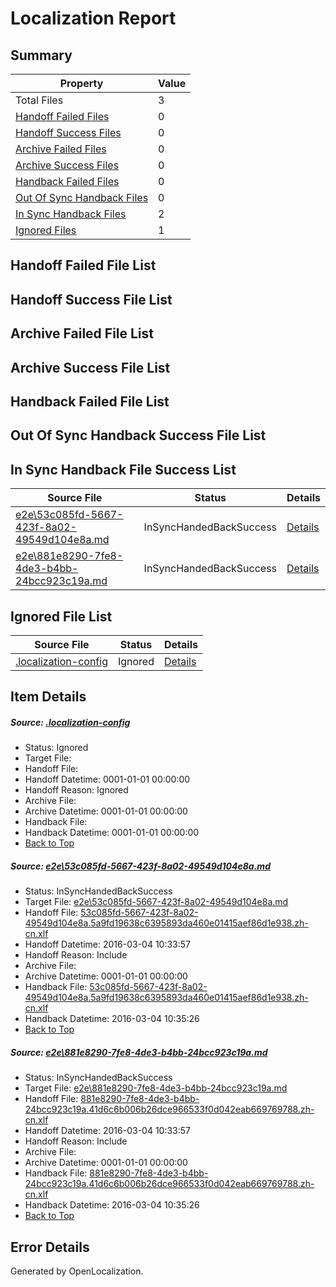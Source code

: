 # <a name='report-top'></a> Localization Report

## Summary
 Property | Value 
 -------- | ----- 
 Total Files | 3
[ Handoff Failed Files ](#handoff-failed-list)| 0
[ Handoff Success Files ](#handoff-success-list)| 0
[ Archive Failed Files ](#archive-failed-list)| 0
[ Archive Success Files ](#archive-success-list)| 0
[ Handback Failed Files ](#handback-failed-list)| 0
[ Out Of Sync Handback Files ](#outofsync-handback-success-list)| 0
[ In Sync Handback Files ](#insync-handback-success-list)| 2
[ Ignored Files ](#ignored-list)| 1

## <a name='handoff-failed-list'></a> Handoff Failed File List

## <a name='handoff-success-list'></a> Handoff Success File List

## <a name='archive-failed-list'></a> Archive Failed File List

## <a name='archive-success-list'></a> Archive Success File List

## <a name='handback-failed-list'></a> Handback Failed File List

## <a name='outofsync-handback-success-list'></a> Out Of Sync Handback Success File List

## <a name='insync-handback-success-list'></a> In Sync Handback File Success List
 Source File | Status | Details 
 ----------- | ------ | ------- 
 [e2e\53c085fd-5667-423f-8a02-49549d104e8a.md](https://github.com/OpenLocalizationTest/oltest/blob/0bd8466b393bcb114c9b2a5f6c438a36c49e1262/e2e/53c085fd-5667-423f-8a02-49549d104e8a.md) | InSyncHandedBackSuccess | [Details](#2e3f2f93807de03f58fcc0c42e2cbf131662e5651)
 [e2e\881e8290-7fe8-4de3-b4bb-24bcc923c19a.md](https://github.com/OpenLocalizationTest/oltest/blob/0bd8466b393bcb114c9b2a5f6c438a36c49e1262/e2e/881e8290-7fe8-4de3-b4bb-24bcc923c19a.md) | InSyncHandedBackSuccess | [Details](#67e8fef4ba70d52437eccae26a3fa8972825d0302)

## <a name='ignored-list'></a> Ignored File List
 Source File | Status | Details 
 ----------- | ------ | ------- 
 [.localization-config](https://github.com/OpenLocalizationTest/oltest/blob/0bd8466b393bcb114c9b2a5f6c438a36c49e1262/.localization-config) | Ignored | [Details](#66aca4b1c2f43b14ec41e0e427345df94af1d5e10)

## Item Details
##### <a name='66aca4b1c2f43b14ec41e0e427345df94af1d5e10'></a> Source: [.localization-config](https://github.com/OpenLocalizationTest/oltest/blob/0bd8466b393bcb114c9b2a5f6c438a36c49e1262/.localization-config)
* Status: Ignored
* Target File: 
* Handoff File: 
* Handoff Datetime: 0001-01-01 00:00:00
* Handoff Reason: Ignored
* Archive File: 
* Archive Datetime: 0001-01-01 00:00:00
* Handback File: 
* Handback Datetime: 0001-01-01 00:00:00
* [Back to Top](#report-top)

##### <a name='2e3f2f93807de03f58fcc0c42e2cbf131662e5651'></a> Source: [e2e\53c085fd-5667-423f-8a02-49549d104e8a.md](https://github.com/OpenLocalizationTest/oltest/blob/0bd8466b393bcb114c9b2a5f6c438a36c49e1262/e2e/53c085fd-5667-423f-8a02-49549d104e8a.md)
* Status: InSyncHandedBackSuccess
* Target File: [e2e\53c085fd-5667-423f-8a02-49549d104e8a.md](https://github.com/OpenLocalizationTestOrg/oltest.zh-cn/blob/2d745ed9be684150f5f5216bc81237f54d436948/e2e/53c085fd-5667-423f-8a02-49549d104e8a.md)
* Handoff File: [53c085fd-5667-423f-8a02-49549d104e8a.5a9fd19638c6395893da460e01415aef86d1e938.zh-cn.xlf](https://github.com/OpenLocalizationTestOrg/olhandoff/blob/24a7cc7eaaabcce6be0ca3715987f8f362f0d788/ol-handoff/OpenLocalizationTestOrg/oltest.zh-cn/qimu/ht/53c085fd-5667-423f-8a02-49549d104e8a.5a9fd19638c6395893da460e01415aef86d1e938.zh-cn.xlf)
* Handoff Datetime: 2016-03-04 10:33:57
* Handoff Reason: Include
* Archive File: 
* Archive Datetime: 0001-01-01 00:00:00
* Handback File: [53c085fd-5667-423f-8a02-49549d104e8a.5a9fd19638c6395893da460e01415aef86d1e938.zh-cn.xlf](https://github.com/OpenLocalizationTestOrg/olhandback/blob/7f388f412e75bdc5a87f12d43da2acf59950798d/ol-handback/OpenLocalizationTestOrg/oltest.zh-cn/qimu/ht/53c085fd-5667-423f-8a02-49549d104e8a.5a9fd19638c6395893da460e01415aef86d1e938.zh-cn.xlf)
* Handback Datetime: 2016-03-04 10:35:26
* [Back to Top](#report-top)

##### <a name='67e8fef4ba70d52437eccae26a3fa8972825d0302'></a> Source: [e2e\881e8290-7fe8-4de3-b4bb-24bcc923c19a.md](https://github.com/OpenLocalizationTest/oltest/blob/0bd8466b393bcb114c9b2a5f6c438a36c49e1262/e2e/881e8290-7fe8-4de3-b4bb-24bcc923c19a.md)
* Status: InSyncHandedBackSuccess
* Target File: [e2e\881e8290-7fe8-4de3-b4bb-24bcc923c19a.md](https://github.com/OpenLocalizationTestOrg/oltest.zh-cn/blob/2d745ed9be684150f5f5216bc81237f54d436948/e2e/881e8290-7fe8-4de3-b4bb-24bcc923c19a.md)
* Handoff File: [881e8290-7fe8-4de3-b4bb-24bcc923c19a.41d6c6b006b26dce966533f0d042eab669769788.zh-cn.xlf](https://github.com/OpenLocalizationTestOrg/olhandoff/blob/24a7cc7eaaabcce6be0ca3715987f8f362f0d788/ol-handoff/OpenLocalizationTestOrg/oltest.zh-cn/qimu/ht/881e8290-7fe8-4de3-b4bb-24bcc923c19a.41d6c6b006b26dce966533f0d042eab669769788.zh-cn.xlf)
* Handoff Datetime: 2016-03-04 10:33:57
* Handoff Reason: Include
* Archive File: 
* Archive Datetime: 0001-01-01 00:00:00
* Handback File: [881e8290-7fe8-4de3-b4bb-24bcc923c19a.41d6c6b006b26dce966533f0d042eab669769788.zh-cn.xlf](https://github.com/OpenLocalizationTestOrg/olhandback/blob/7f388f412e75bdc5a87f12d43da2acf59950798d/ol-handback/OpenLocalizationTestOrg/oltest.zh-cn/qimu/ht/881e8290-7fe8-4de3-b4bb-24bcc923c19a.41d6c6b006b26dce966533f0d042eab669769788.zh-cn.xlf)
* Handback Datetime: 2016-03-04 10:35:26
* [Back to Top](#report-top)


## Error Details

Generated by OpenLocalization.
